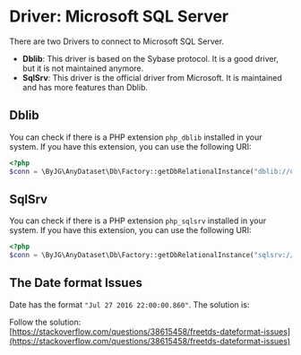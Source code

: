 # Driver: Microsoft SQL Server

There are two Drivers to connect to Microsoft SQL Server.

- **Dblib**: This driver is based on the Sybase protocol. It is a good driver, but it is not maintained anymore.
- **SqlSrv**: This driver is the official driver from Microsoft. It is maintained and has more features than Dblib.

## Dblib

You can check if there is a PHP extension `php_dblib` installed in your system. If you have this extension, you can use the following URI:

```php
<?php
$conn = \ByJG\AnyDataset\Db\Factory::getDbRelationalInstance("dblib://username:password@hostname:port/database");
```

## SqlSrv

You can check if there is a PHP extension `php_sqlsrv` installed in your system. If you have this extension, you can use the following URI:

```php
<?php
$conn = \ByJG\AnyDataset\Db\Factory::getDbRelationalInstance("sqlsrv://username:password@hostname:port/database");
```


## The  Date format Issues

Date has the format `"Jul 27 2016 22:00:00.860"`. The solution is:

Follow the solution:
[https://stackoverflow.com/questions/38615458/freetds-dateformat-issues](https://stackoverflow.com/questions/38615458/freetds-dateformat-issues)
